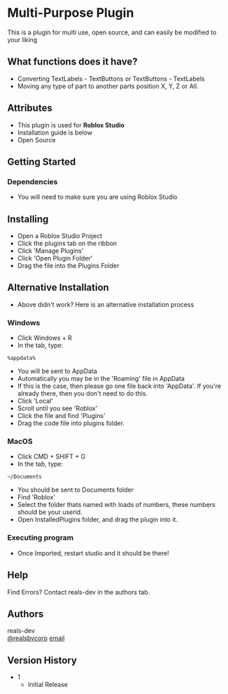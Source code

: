 # Multi-Purpose Plugin

This is a plugin for multi use, open source, and can easily be modified to your liking

## What functions does it have?
- Converting TextLabels - TextButtons or TextButtons - TextLabels
- Moving any type of part to another parts position X, Y, Z or All.

## Attributes
- This plugin is used for **Roblox Studio**
- Installation guide is below
- Open Source
  

## Getting Started

### Dependencies

* You will need to make sure you are using Roblox Studio

## Installing

* Open a Roblox Studio Project
* Click the plugins tab on the ribbon
* Click 'Manage Plugins'
* Click 'Open Plugin Folder'
* Drag the file into the Plugins Folder

## Alternative Installation
* Above didn't work? Here is an alternative installation process

### Windows
* Click Windows + R
* In the tab, type:
```
%appdata%
```
* You will be sent to AppData
* Automatically you may be in the 'Roaming' file in AppData
* If this is the case, then please go one file back into 'AppData'. If you're already there, then you don't need to do this.
* Click 'Local'
* Scroll until you see 'Roblox'
* Click the file and find 'Plugins'
* Drag the code file into plugins folder.

### MacOS
* Click CMD + SHIFT + G
* In the tab, type:
```
~/Documents
```
* You should be sent to Documents folder
* Find 'Roblox'
* Select the folder thats named with loads of numbers, these numbers should be your userid.
* Open InstalledPlugins folder, and drag the plugin into it.

### Executing program

* Once Imported, restart studio and it should be there!

## Help

Find Errors? Contact reals-dev in the authors tab.


## Authors

reals-dev  
[@realsbvcorp](https://twitter.com/realsbvcorp)
[email](mailto:realsbvdevelopment@gmail.com)

## Version History
* 1
    * Initial Release
